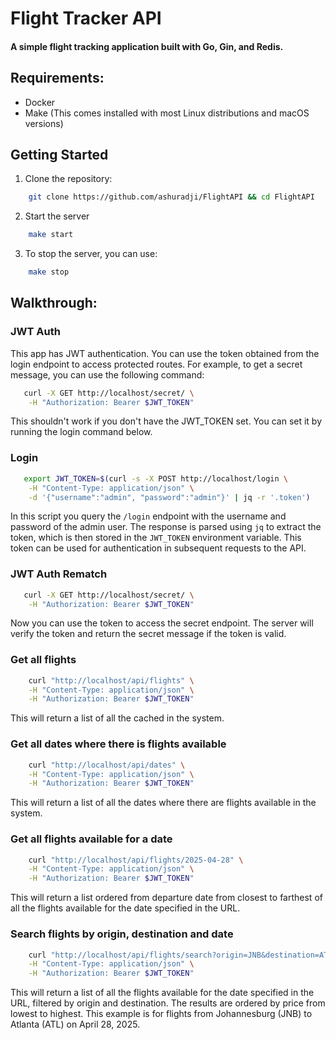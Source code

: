 # Flight Tracker API
#### A simple flight tracking application built with Go, Gin, and Redis.

## Requirements:
- Docker
- Make (This comes installed with most Linux distributions and macOS versions)

## Getting Started

1. Clone the repository:
```bash
    git clone https://github.com/ashuradji/FlightAPI && cd FlightAPI
```
2. Start the server
```bash
    make start
```
3. To stop the server, you can use:
```bash
    make stop
```

## Walkthrough:
### JWT Auth
This app has JWT authentication. You can use the token obtained from the login endpoint to access protected routes. For example, to get a secret message, you can use the following command:

```bash
   curl -X GET http://localhost/secret/ \
    -H "Authorization: Bearer $JWT_TOKEN"
```

This shouldn't work if you don't have the JWT_TOKEN set. You can set it by running the login command below.

### Login
```bash
   export JWT_TOKEN=$(curl -s -X POST http://localhost/login \
    -H "Content-Type: application/json" \
    -d '{"username":"admin", "password":"admin"}' | jq -r '.token')
```

In this script you query the `/login` endpoint with the username and password of the admin user. The response is parsed using `jq` to extract the token, which is then stored in the `JWT_TOKEN` environment variable. This token can be used for authentication in subsequent requests to the API.


### JWT Auth Rematch

```bash
   curl -X GET http://localhost/secret/ \
    -H "Authorization: Bearer $JWT_TOKEN"
```

Now you can use the token to access the secret endpoint. The server will verify the token and return the secret message if the token is valid.

### Get all flights
```bash
    curl "http://localhost/api/flights" \
    -H "Content-Type: application/json" \
    -H "Authorization: Bearer $JWT_TOKEN"
```
This will return a list of all the cached in the system.

### Get all dates where there is flights available
```bash
    curl "http://localhost/api/dates" \
    -H "Content-Type: application/json" \
    -H "Authorization: Bearer $JWT_TOKEN" 
``` 
This will return a list of all the dates where there are flights available in the system. 

### Get all flights available for a date
```bash
    curl "http://localhost/api/flights/2025-04-28" \
    -H "Content-Type: application/json" \
    -H "Authorization: Bearer $JWT_TOKEN" 
``` 
This will return a list ordered from departure date from closest to farthest of all the flights available for the date specified in the URL.

### Search flights by origin, destination and date
```bash
    curl "http://localhost/api/flights/search?origin=JNB&destination=ATL&date=2025-04-28" \
    -H "Content-Type: application/json" \
    -H "Authorization: Bearer $JWT_TOKEN" 
```
This will return a list of all the flights available for the date specified in the URL, filtered by origin and destination. The results are ordered by price from lowest to highest.
This example is for flights from Johannesburg (JNB) to Atlanta (ATL) on April 28, 2025.
